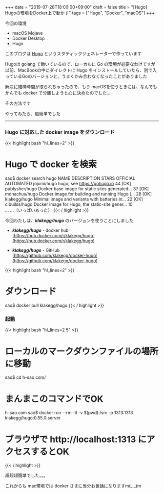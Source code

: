 +++
date = "2019-07-28T18:00:00+09:00"
draft = false
title = "[Hugo] Hugoの環境をDocker上で動かす"
tags = ["Hugo", "Docker", "macOS"]
+++

今回の環境

- macOS Mojave
- Docker Desktop
- Hugo

このブログは [Hugo](https://gohugo.io/) というスタティックジェネレーターで作っています

Hugoは golang で動いているので、ローカルに Go の環境が必要なわけですが  
以前、MacBookの中にダイレクトに Hugo をインストールしていたら、別で入っているGoのバージョンと、うまくかみ合わなくなったことがありました

解決に結構時間が取られちゃったので、もう macOSを使うときには、なんでもかんでも docker で分離しようと心に決めたのでした…

その方法です

やってみたら、超簡単でした

---

### Hugo に対応した docker image をダウンロード

{{< highlight bash "hl_lines=2" >}}
# Hugo で docker を検索
sao$ docker search hugo
NAME                  DESCRIPTION                            STARS    OFFICIAL  AUTOMATED
jojomi/hugo     hugo, see https://gohugo.io                     44               [OK]
publysher/hugo  Docker base image for static sites generated…   37               [OK]
monachus/hugo   Docker image for building and running Hugo (…   28               [OK]
klakegg/hugo    Minimal image and variants with batteries in…   22               [OK]
cibuilds/hugo   Docker image for Hugo, the static-site gener…   10  
…
…（いっぱいあった）
{{< / highlight >}}

今回わたしは、***klakegg/hugo*** のバージョンを使うことにしました

- ***klakegg/hugo*** - docker hub  
[https://hub.docker.com/r/klakegg/hugo](https://hub.docker.com/r/klakegg/hugo)

- ***klakegg/hugo*** - GitHub  
[https://github.com/klakegg/docker-hugo](https://github.com/klakegg/docker-hugo)


{{< highlight bash "hl_lines=2" >}}
# ダウンロード
sao$ docker pull klakegg/hugo
{{< / highlight >}}

### 起動

{{< highlight bash "hl_lines=2 5" >}}
# ローカルのマークダウンファイルの場所に移動
sao$ cd h-sao.com/

# まんまこのコマンドでOK
h-sao.com sao$ docker run --rm -it -v $(pwd):/src -p 1313:1313 klakegg/hugo:0.55.0 server

# ブラウザで http://localhost:1313 にアクセスするとOK
{{< / highlight >}}

超超超簡単でした。。。

これからも mac環境では docker さまに当分お世話になりますm(_ _)m

